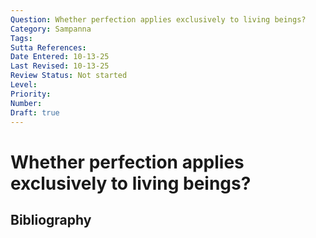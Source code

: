 ```yaml
---
Question: Whether perfection applies exclusively to living beings?
Category: Sampanna
Tags: 
Sutta References: 
Date Entered: 10-13-25
Last Revised: 10-13-25
Review Status: Not started
Level: 
Priority: 
Number: 
Draft: true
---
```


# Whether perfection applies exclusively to living beings?

## Bibliography

<!-- 

Notes:



-->